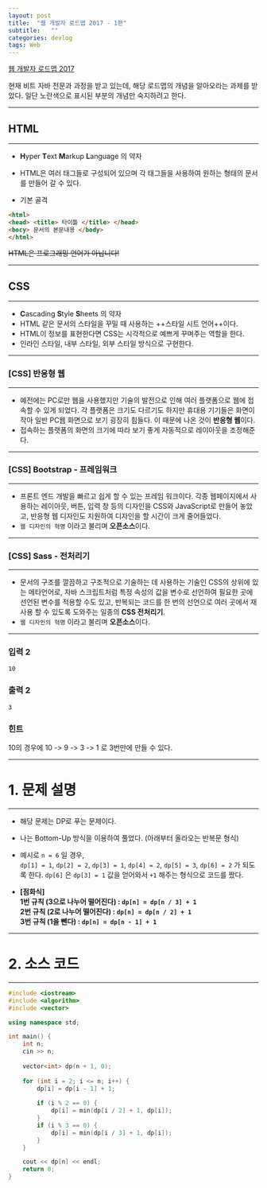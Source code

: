 ```yaml
---
layout: post
title:  "웹 개발자 로드맵 2017 - 1편"
subtitle:   ""
categories: devlog
tags: Web
---
```


[웹 개발자 로드맵 2017](http://blog.naver.com/frogramo/221051348668)  
  

현재 비트 자바 전문과 과정을 받고 있는데, 해당 로드맵의 개념을 알아오라는 과제를 받았다.
일단 노란색으로 표시된 부분의 개념만 숙지하려고 한다.

- - -

## HTML

- - -


- **H**yper **T**ext **M**arkup **L**anguage 의 약자 
- HTML은 여러 태그들로 구성되어 있으며 각 태그들을 사용하여 원하는 형태의 문서를 만들어 갈 수 있다. 

- 기본 골격 

```html
<html>
<head> <title> 타이틀 </title> </head>
<bocy> 문서의 본문내용 </body>
</html>
```

~~HTML은 프로그래밍 언어가 아닙니다!~~

- - -


## CSS

- - -


- **C**ascading **S**tyle **S**heets 의 약자 
- HTML 같은 문서의 스타일을 꾸밀 때 사용하는 ++스타일 시트 언어++이다. 
- HTML이 정보를 표현한다면 CSS는 시각적으로 예쁘게 꾸며주는 역할을 한다. 
- 인라인 스타일, 내부 스타일, 외부 스타일 방식으로 구현한다. 



- - -


### [CSS] 반응형 웹

- - -

- 예전에는 PC로만 웹을 사용했지만 기술의 발전으로 인해 여러 플랫폼으로 웹에 접속할 수 있게 되었다. 각 플랫폼은 크기도 다르기도 하지만 휴대용 기기들은 화면이 작아 일반 PC웹 화면으로 보기 굉장히 힘들다. 이 때문에 나온 것이 **반응형 웹**이다. 
- 접속하는 플랫폼의 화면의 크기에 따라 보기 좋게 자동적으로 레이아웃을 조정해준다.

- - -

### [CSS] Bootstrap - 프레임워크

- - -

- 프론트 엔드 개발을 빠르고 쉽게 할 수 있는 프레임 워크이다. 각종 웹페이지에서 사용하는 레이아웃, 버튼, 입력 창 등의 디자인을 CSS와 JavaScript로 만들어 놓았고, 반응형 웹 디자인도 지원하여 디자인을 할 시간이 크게 줄어들었다. 
- `웹 디자인의 혁명` 이라고 불리며 **오픈소스**이다.

- - -

### [CSS] Sass - 전처리기

- - -

- 문서의 구조를 깔끔하고 구조적으로 기술하는 데 사용하는 기술인 CSS의 상위에 있는 메타언어로, 자바 스크립트처럼 특정 속성의 값을 변수로 선언하여 필요한 곳에 선언된 변수를 적용할 수도 있고, 반복되는 코드를 한 번의 선언으로 여러 곳에서 재사용 할 수 있도록 도와주는 일종의 **CSS 전처리기**. 
- `웹 디자인의 혁명` 이라고 불리며 **오픈소스**이다.

- - -

### 입력 2

```
10
```

### 출력 2

```
3
```


### 힌트
10의 경우에 10 -> 9 -> 3 -> 1 로 3번만에 만들 수 있다.


* * *
  
  
  

# 1. 문제 설명

- - -

- 해당 문제는 DP로 푸는 문제이다.
- 나는 Bottom-Up 방식을 이용하여 풀었다. (아래부터 올라오는 반복문 형식)

- 예시로 `n = 6` 일 경우,  
`dp[1] = 1`, `dp[2] = 2`, `dp[3] = 1`, `dp[4] = 2`, `dp[5] = 3`, `dp[6] = 2` 가 되도록 한다.
`dp[6]` 은 `dp[3] = 1` 값을 얻어와서 `+1` 해주는 형식으로 코드를 짰다.

- **[점화식]**  
 **1번 규칙 (3으로 나누어 떨어진다) : `dp[n] = dp[n / 3] + 1`**  
 **2번 규칙 (2로 나누어 떨어진다) : `dp[n] = dp[n / 2] + 1`**  
 **3번 규칙 (1을 뺀다) : `dp[n] = dp[n - 1] + 1`**

***
  
  
  
# 2. 소스 코드

- - -



```cpp
#include <iostream>
#include <algorithm>
#include <vector>

using namespace std;

int main() {
	int n;
	cin >> n;
    
	vector<int> dp(n + 1, 0);
    
	for (int i = 2; i <= n; i++) {
		dp[i] = dp[i - 1] + 1;
        
		if (i % 2 == 0) {
			dp[i] = min(dp[i / 2] + 1, dp[i]);
		}
		if (i % 3 == 0) {
			dp[i] = min(dp[i / 3] + 1, dp[i]);
		}
	}

	cout << dp[n] << endl;
	return 0;
}
```